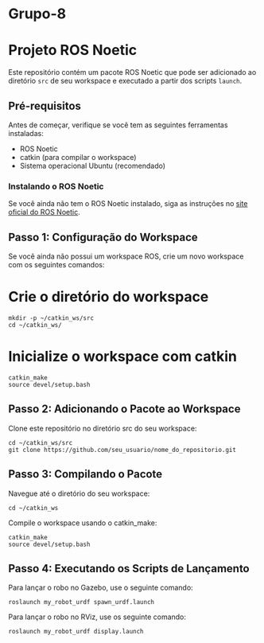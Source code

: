 # Grupo-8


# Projeto ROS Noetic

Este repositório contém um pacote ROS Noetic que pode ser adicionado ao diretório `src` de seu workspace e executado a partir dos scripts `launch`.

## Pré-requisitos

Antes de começar, verifique se você tem as seguintes ferramentas instaladas:

- ROS Noetic
- catkin (para compilar o workspace)
- Sistema operacional Ubuntu (recomendado)

### Instalando o ROS Noetic

Se você ainda não tem o ROS Noetic instalado, siga as instruções no [site oficial do ROS Noetic](http://wiki.ros.org/noetic/Installation/Ubuntu).

## Passo 1: Configuração do Workspace

Se você ainda não possui um workspace ROS, crie um novo workspace com os seguintes comandos:


# Crie o diretório do workspace
```
mkdir -p ~/catkin_ws/src
cd ~/catkin_ws/
```

# Inicialize o workspace com catkin
```
catkin_make
source devel/setup.bash
```

## Passo 2: Adicionando o Pacote ao Workspace

Clone este repositório no diretório src do seu workspace:

```
cd ~/catkin_ws/src
git clone https://github.com/seu_usuario/nome_do_repositorio.git
```

## Passo 3: Compilando o Pacote

Navegue até o diretório do seu workspace:
```
cd ~/catkin_ws
```
Compile o workspace usando o catkin_make:
```
catkin_make
source devel/setup.bash
```

## Passo 4: Executando os Scripts de Lançamento

Para lançar o robo no Gazebo, use o seguinte comando:
```
roslaunch my_robot_urdf spawn_urdf.launch
```
Para lançar o robo no RViz, use os seguinte comando:
```
roslaunch my_robot_urdf display.launch
```
